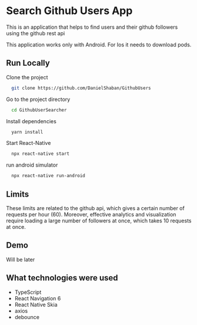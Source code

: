 # Search Github Users App

This is an application that helps to find users and their github followers using the github rest api

This application works only with Android. For Ios it needs to download pods.

## Run Locally

Clone the project

```bash
  git clone https://github.com/DanielShaban/GithubUsers
```

Go to the project directory

```bash
  cd GithubUserSearcher
```

Install dependencies

```bash
  yarn install
```

Start React-Native

```bash
  npx react-native start
```

run android simulator

```bash
  npx react-native run-android
```

## Limits
These limits are related to the github api, which gives a certain number of requests per hour (60). Moreover, effective analytics and visualization require loading a large number of followers at once, which takes 10 requests at once.
## Demo
Will be later
## What technologies were used
- TypeScript
- React Navigation 6
- React Native Skia
- axios
- debounce